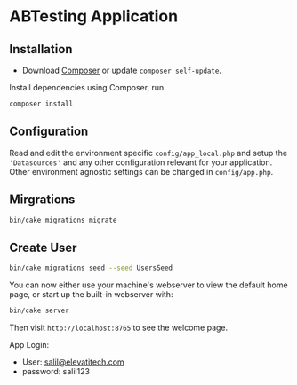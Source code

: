 # ABTesting Application

## Installation

- Download [Composer](https://getcomposer.org/doc/00-intro.md) or update `composer self-update`.

Install dependencies using Composer, run

```bash
composer install
```

## Configuration

Read and edit the environment specific `config/app_local.php` and setup the
`'Datasources'` and any other configuration relevant for your application.
Other environment agnostic settings can be changed in `config/app.php`.

## Mirgrations
```bash
bin/cake migrations migrate
```

## Create User
```bash
bin/cake migrations seed --seed UsersSeed
```

You can now either use your machine's webserver to view the default home page, or start
up the built-in webserver with:

```bash
bin/cake server
```

Then visit `http://localhost:8765` to see the welcome page.

App Login:
- User: salil@elevatitech.com
- password: salil123